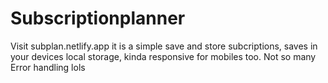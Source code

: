 # Subscriptionplanner
Visit subplan.netlify.app
it is a simple save and store subcriptions, saves in your devices local storage,
kinda responsive for mobiles too.
Not so many Error handling lols
